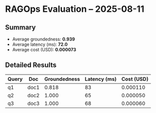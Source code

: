 # RAGOps Evaluation – 2025-08-11

## Summary
- Average groundedness: **0.939**
- Average latency (ms): **72.0**
- Average cost (USD): **0.000073**

## Detailed Results
|Query|Doc|Groundedness|Latency (ms)|Cost (USD)|
|---|---|---|---|---|
|q1|doc1|0.818|83|0.000110|
|q2|doc2|1.000|65|0.000050|
|q3|doc3|1.000|68|0.000060|
